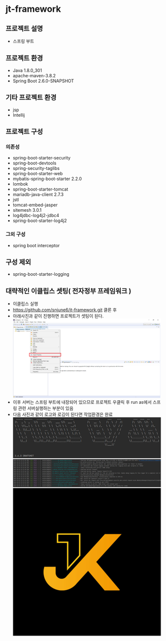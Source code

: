 # jt-framework
## 프로젝트 설명
* 스프링 부트
## 프로젝트 환경
* Java 1.8.0_301
* apache-maven-3.8.2
* Spring Boot 2.6.0-SNAPSHOT
## 기타 프로젝트 환경
* jsp
* Intellij

## 프로젝트 구성
### 의존성
* spring-boot-starter-security
* spring-boot-devtools
* spring-security-taglibs
* spring-boot-starter-web
* mybatis-spring-boot-starter 2.2.0
* lombok
* spring-boot-starter-tomcat
* mariadb-java-client 2.7.3
* jstl
* tomcat-embed-jasper
* sitemesh 3.0.1
* log4jdbc-log4j2-jdbc4
* spring-boot-starter-log4j2
### 그외 구성
* spring boot interceptor

## 구성 제외
* spring-boot-starter-logging


## 대략적인 이클립스 셋팅( 전자정부 프레임워크 )
* 이클립스 실행
* https://github.com/snjune6/jt-framework.git 클론 후
* 아래사진과 같이 진행하면 프로젝트가 셋팅이 된다. 
![git_imp](git_imp.png)
* 이후 서버는 스프링 부트에 내장되어 있으므로 프로젝트 우클릭 후 run as에서 스프링 관련 서버실행하는 부분이 있음
* 다음 사진과 같이 로고와 로깅이 된다면 작업환경은 완료
![logo](logo.JPG)
![logo2](logo2.JPG)
![jk](jk.jpg)
